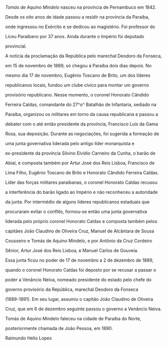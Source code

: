 

*Tomás de Aquino Mindelo* nasceu na província de Pernambuco em 1842.



Desde os oito anos de idade passou a residir na província da Paraíba,

onde ingressou no Exército e se dedicou ao magistério. Foi professor do

Liceu Paraibano por 37 anos. Ainda durante o Império foi deputado

provincial.



A notícia da proclamação da República pelo marechal Deodoro da Fonseca,

em 15 de novembro de 1889, só chegou à Paraíba dois dias depois. No

mesmo dia 17 de novembro, Eugênio Toscano de Brito, um dos líderes

republicanos locais, fundou um clube cívico para montar um governo

provisório republicano. Nesse momento, o coronel Honorato Cândido

Ferreira Caldas, comandante do 27^o^ Batalhão de Infantaria, sediado na

Paraíba, organizou os militares em torno da causa republicana e passou a

debater com o até então presidente da província, Francisco Luís da Gama

Rosa, sua deposição. Durante as negociações, foi sugerida a formação de

uma junta governativa liderada pelo antigo líder monarquista e

ex-presidente da província Silvino Elvídio Carneiro da Cunha, o barão de

Abiaí, e composta também por Artur José dos Reis Lisboa, Francisco de

Lima Filho, Eugênio Toscano de Brito e Honorato Cândido Ferreira Caldas.

Líder das forças militares paraibanas, o coronel Honorato Caldas recusou

a interferência do barão ligado ao Império e não reconheceu a autoridade

da junta. Por intermédio de alguns líderes republicanos estaduais que

procuraram evitar o conflito, formou-se então uma junta governativa

liderada pelo próprio coronel Honorato Caldas e composta também pelos

capitães João Claudino de Oliveira Cruz, Manuel de Alcântara de Sousa

Cousseiro e Tomás de Aquino Mindelo, e por Antônio da Cruz Cordeiro

Sênior, Artur José dos Reis Lisboa, e Manuel Carlos de Gouveia.



Essa junta ficou no poder de 17 de novembro a 2 de dezembro de 1889,

quando o coronel Honorato Caldas foi deposto por se recusar a passar o

poder a Venâncio Neiva, nomeado presidente do estado pelo chefe do

governo provisório da República, marechal Deodoro da Fonseca

(1889-1891). Em seu lugar, assumiu o capitão João Claudino de Oliveira

Cruz, que em 6 de dezembro seguinte passou o governo a Venâncio Neiva.



Tomás de Aquino Mindelo faleceu na cidade de Paraíba do Norte,

posteriormente chamada de João Pessoa, em 1890.



Raimundo Helio Lopes



